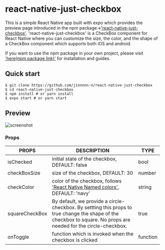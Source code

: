 # react-native-just-checkbox

This is a simple React Native app built with expo which provides the preview page introduced in the npm package→['react-native-just-checkbox'](https://www.npmjs.com/package/react-native-just-checkbox). 'react-native-just-checkbox' is a CheckBox component for React Native where you can customize the size, the color, and the shape of a CheckBox component which supports both iOS and android.  

If you want to use the npm  package in your own project, please visit ['here(npm package link)'](https://www.npmjs.com/package/react-native-just-checkbox) for installation and guides.

## Quick start
```
$ git clone https://github.com/jinnnnn-n/react-native-just-checkbox
$ cd react-native-just-checkbox
$ npm install # or yarn install
$ expo start # or yarn start
```
 ## Preview
 ![screenshot](https://i.imgur.com/ZI1esd1.png)
 
### Props
  
| PROPS | DESCRIPTION |TYPE |
| ------ | ------ |-----|
|isChecked|initial state of the checkbox, DEFAULT: false | bool|
|checkBoxSize|size of the checkbox, DEFAULT: 30|number|
|checkColor|color of the checkbox, follows ['React Native Named  colors'](https://facebook.github.io/react-native/docs/colors#named-colors "react-native"),   DEFAULT: 'navy' |string|
|squareCheckBox| By default, we provide a circle-checkbox. By settting this props to true change the shape of the checkbox to square. No props are needed for the circle-checkbox.  |true|
|onToggle|function which is invoked when the checkbox is clicked|function|

### 

